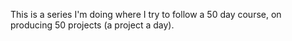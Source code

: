 This is a series I'm doing where I try to follow a 50 day course, on producing 50 projects (a project a day).